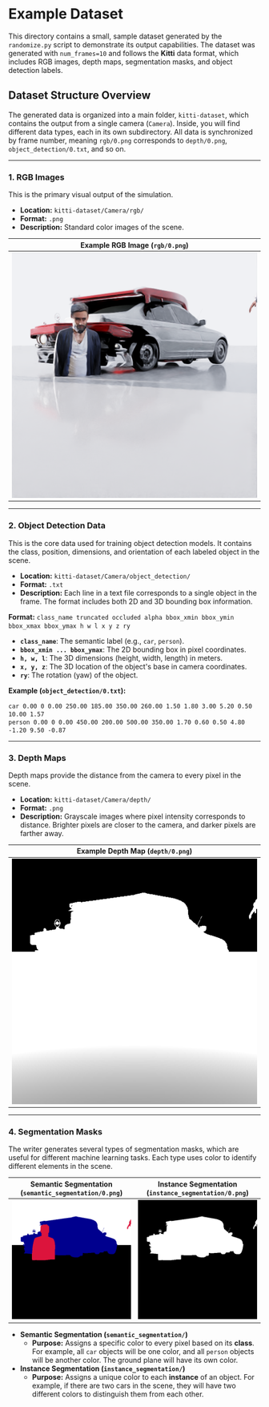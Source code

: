 # Example Dataset

This directory contains a small, sample dataset generated by the `randomize.py` script to demonstrate its output capabilities. The dataset was generated with `num_frames=10` and follows the **Kitti** data format, which includes RGB images, depth maps, segmentation masks, and object detection labels.

## Dataset Structure Overview

The generated data is organized into a main folder, `kitti-dataset`, which contains the output from a single camera (`Camera`). Inside, you will find different data types, each in its own subdirectory. All data is synchronized by frame number, meaning `rgb/0.png` corresponds to `depth/0.png`, `object_detection/0.txt`, and so on.

---

### **1. RGB Images**

This is the primary visual output of the simulation.

-   **Location:** `kitti-dataset/Camera/rgb/`
-   **Format:** `.png`
-   **Description:** Standard color images of the scene.

| Example RGB Image (`rgb/0.png`) |
| :----------------------------------------------------------: |
| <img src="kitti-dataset/Camera/rgb/0.png" alt="Sample RGB Image" width="600"/> |

---

### **2. Object Detection Data**

This is the core data used for training object detection models. It contains the class, position, dimensions, and orientation of each labeled object in the scene.

-   **Location:** `kitti-dataset/Camera/object_detection/`
-   **Format:** `.txt`
-   **Description:** Each line in a text file corresponds to a single object in the frame. The format includes both 2D and 3D bounding box information.

**Format:**
`class_name truncated occluded alpha bbox_xmin bbox_ymin bbox_xmax bbox_ymax h w l x y z ry`

-   **`class_name`**: The semantic label (e.g., `car`, `person`).
-   **`bbox_xmin ... bbox_ymax`**: The 2D bounding box in pixel coordinates.
-   **`h, w, l`**: The 3D dimensions (height, width, length) in meters.
-   **`x, y, z`**: The 3D location of the object's base in camera coordinates.
-   **`ry`**: The rotation (yaw) of the object.

**Example (`object_detection/0.txt`):**
```
car 0.00 0 0.00 250.00 185.00 350.00 260.00 1.50 1.80 3.00 5.20 0.50 10.00 1.57
person 0.00 0 0.00 450.00 200.00 500.00 350.00 1.70 0.60 0.50 4.80 -1.20 9.50 -0.87
```

---

### **3. Depth Maps**

Depth maps provide the distance from the camera to every pixel in the scene.

-   **Location:** `kitti-dataset/Camera/depth/`
-   **Format:** `.png`
-   **Description:** Grayscale images where pixel intensity corresponds to distance. Brighter pixels are closer to the camera, and darker pixels are farther away.

| Example Depth Map (`depth/0.png`) |
| :----------------------------------------------------------: |
| <img src="kitti-dataset/Camera/depth/0.png" alt="Sample Depth Map" width="600"/> |

---

### **4. Segmentation Masks**

The writer generates several types of segmentation masks, which are useful for different machine learning tasks. Each type uses color to identify different elements in the scene.

| Semantic Segmentation (`semantic_segmentation/0.png`) | Instance Segmentation (`instance_segmentation/0.png`) |
| :----------------------------------------------------------: | :----------------------------------------------------------: |
| <img src="kitti-dataset/Camera/semantic_segmentation/0.png" alt="Sample Semantic Segmentation" width="400"/> | <img src="kitti-dataset/Camera/instance_segmentation/0.png" alt="Sample Instance Segmentation" width="400"/> |

-   **Semantic Segmentation (`semantic_segmentation/`)**
    -   **Purpose:** Assigns a specific color to every pixel based on its **class**. For example, all `car` objects will be one color, and all `person` objects will be another color. The ground plane will have its own color.
-   **Instance Segmentation (`instance_segmentation/`)**
    -   **Purpose:** Assigns a unique color to each **instance** of an object. For example, if there are two cars in the scene, they will have two different colors to distinguish them from each other.
